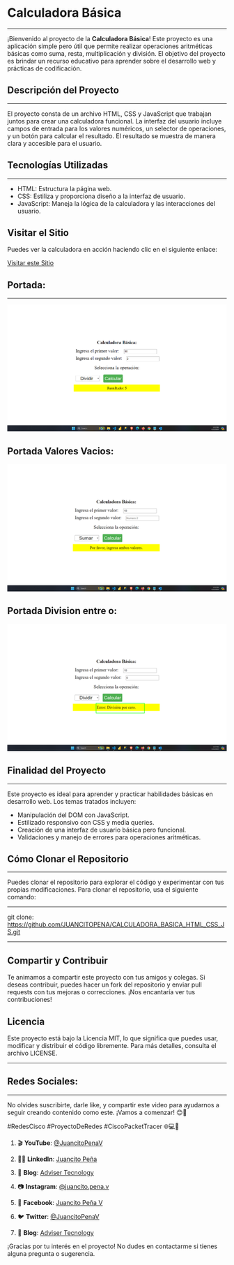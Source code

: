 # Calculadora Básica
---
¡Bienvenido al proyecto de la **Calculadora Básica**! Este proyecto es una aplicación simple pero útil que permite realizar operaciones aritméticas básicas como suma, resta, multiplicación y división. El objetivo del proyecto es brindar un recurso educativo para aprender sobre el desarrollo web y prácticas de codificación.

## Descripción del Proyecto
---
El proyecto consta de un archivo HTML, CSS y JavaScript que trabajan juntos para crear una calculadora funcional. La interfaz del usuario incluye campos de entrada para los valores numéricos, un selector de operaciones, y un botón para calcular el resultado. El resultado se muestra de manera clara y accesible para el usuario.

## Tecnologías Utilizadas
---
- HTML: Estructura la página web.
- CSS: Estiliza y proporciona diseño a la interfaz de usuario.
- JavaScript: Maneja la lógica de la calculadora y las interacciones del usuario.

## Visitar el Sitio

Puedes ver la calculadora en acción haciendo clic en el siguiente enlace:

[Visitar este Sitio](https://juancitopena.github.io/CALCULADORA_BASICA_HTML_CSS_JS/)


## Portada:
---
![](CALCULADORA.png)

## Portada Valores Vacios:

![](CALCULADORA1.png)

## Portada Division entre o:

![](CALCULADORA21.png)

## Finalidad del Proyecto
---
Este proyecto es ideal para aprender y practicar habilidades básicas en desarrollo web. Los temas tratados incluyen:

- Manipulación del DOM con JavaScript.
- Estilizado responsivo con CSS y media queries.
- Creación de una interfaz de usuario básica pero funcional.
- Validaciones y manejo de errores para operaciones aritméticas.

## Cómo Clonar el Repositorio
---
Puedes clonar el repositorio para explorar el código y experimentar con tus propias modificaciones. Para clonar el repositorio, usa el siguiente comando:

---
git clone: https://github.com/JUANCITOPENA/CALCULADORA_BASICA_HTML_CSS_JS.git

---
## Compartir y Contribuir

Te animamos a compartir este proyecto con tus amigos y colegas. Si deseas contribuir, puedes hacer un fork del repositorio y enviar pull requests con tus mejoras o correcciones. ¡Nos encantaría ver tus contribuciones!

## Licencia

Este proyecto está bajo la Licencia MIT, lo que significa que puedes usar, modificar y distribuir el código libremente. Para más detalles, consulta el archivo LICENSE.

---
## Redes Sociales:
---
No olvides suscribirte, darle like, y compartir este video para ayudarnos a seguir creando contenido como este. ¡Vamos a comenzar! 😊📡

#RedesCisco #ProyectoDeRedes #CiscoPacketTracer 🌐💻📡

1. 🎬 **YouTube**: [@JuancitoPenaV](https://www.youtube.com/@JuancitoPenaV)

2. 👨‍💼 **LinkedIn**: [Juancito Peña](https://www.linkedin.com/in/juancitope%C3%B1a/)

3. 📰 **Blog**: [Adviser Tecnology](https://advisertecnology.com/)

4. 📷 **Instagram**: [@juancito.pena.v](https://www.instagram.com/juancito.pena.v/)

5. 📑 **Facebook**: [Juancito Peña V](https://www.facebook.com/juancito.p.v)

6. 🐦 **Twitter**: [@JuancitoPenaV](https://twitter.com/JuancitoPenaV)

7. 📰 **Blog**: [Adviser Tecnology](https://advisertecnology.com/)



¡Gracias por tu interés en el proyecto! No dudes en contactarme si tienes alguna pregunta o sugerencia.
